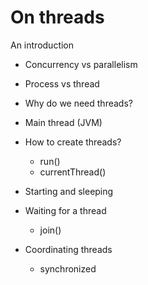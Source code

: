 # On threads

An introduction

- Concurrency vs parallelism

- Process vs thread

- Why do we need threads?

- Main thread (JVM)

- How to create threads?

  - run()
  - currentThread()

- Starting and sleeping

- Waiting for a thread
  
  - join()

- Coordinating threads

  - synchronized 
